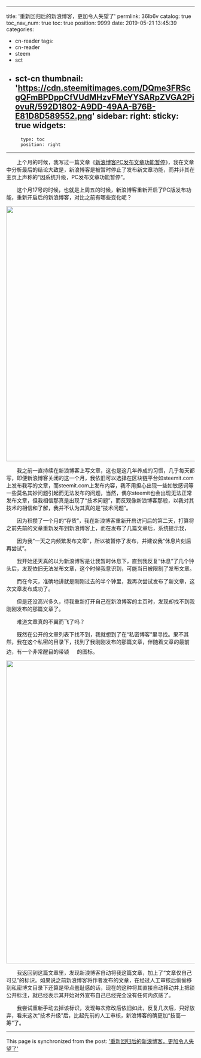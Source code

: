 
---
title: '重新回归后的新浪博客，更加令人失望了'
permlink: 36lb6v
catalog: true
toc_nav_num: true
toc: true
position: 9999
date: 2019-05-21 13:45:39
categories:
- cn-reader
tags:
- cn-reader
- steem
- sct
- sct-cn
thumbnail: 'https://cdn.steemitimages.com/DQme3FRScgQFmBPDppCfVUdMHzvFMeYYSARpZVGA2PiovuR/592D1802-A9DD-49AA-B76B-E81D8D589552.png'
sidebar:
    right:
        sticky: true
widgets:
    -
        type: toc
        position: right
---


<html>
<p>　　上个月的时候，我写过一篇文章《<a href="https://steemit.com/cn-reader/@rivalhw/pc">新浪博客PC发布文章功能暂停</a>》，我在文章中分析最后的结论大致是，新浪博客是被暂时停止了发布新文章功能，而并非其在主页上声称的“因系统升级，PC发布文章功能暂停”。</p>
<p>　　这个月17号的时候，也就是上周五的时候，新浪博客重新开启了PC版发布功能，重新开启后的新浪博客，对比之前有哪些变化呢？</p>
<p><img src="https://cdn.steemitimages.com/DQme3FRScgQFmBPDppCfVUdMHzvFMeYYSARpZVGA2PiovuR/592D1802-A9DD-49AA-B76B-E81D8D589552.png" width="1408" height="682"/></p>
<p>　　我之前一直持续在新浪博客上写文章，这也是这几年养成的习惯，几乎每天都写，即便新浪博客关闭的这一个月，我依旧可以选择在区块链平台如steemit.com上发布我写的文章，而steemit.com上发布内容，我不用担心出现一些如敏感词等一些莫名其妙问题引起而无法发布的问题，当然，偶尔steemit也会出现无法正常发布文章，但我相信那真是出现了“技术问题”，而反观像新浪博客那般，以我对其技术的相信和了解，我并不认为其真的是“技术问题”。</p>
<p>　　因为积攒了一个月的“存货”，我在新浪博客重新开启访问后的第二天，打算将之前先前的文章重新发布到新浪博客上，而在发布了几篇文章后，系统提示我，</p>
<p>　　因为我“一天之内频繁发布文章”，所以被暂停了发布，并建议我“休息片刻后再尝试”。</p>
<p>　　我开始还天真的以为新浪博客是让我暂时休息下，直到我反复“休息”了几个钟头后，发现依旧无法发布文章，这个时候我意识到，可能当日被限制了发布文章。</p>
<p>　　而在今天，准确地讲就是刚刚过去的半个钟里，我再次尝试发布了新文章，这次文章发布成功了。</p>
<p>　　但是还没高兴多久，待我重新打开自己在新浪博客的主页时，发现却找不到我刚刚发布的那篇文章了。</p>
<p>　　难道文章真的不翼而飞了吗？</p>
<p>　　既然在公开的文章列表下找不到，我就想到了在“私密博客”里寻找。果不其然，我在这个私密的目录下，找到了我刚刚发布的那篇文章，伴随着文章的最前边，有一个非常醒目的带锁 <img src="https://cdn.steemitimages.com/DQmegobSVVZrHkVJQeJcDyVg2MZQYRNUhmZBN2qsjpGjKpi/lock.png" width="17" height="22"/>的图标。</p>
<p><img src="https://cdn.steemitimages.com/DQmbnUQnNc9qP1XNfMePrLedWTamUETGTfqka72PERQ8bcE/2058EF1D-0BAF-48A3-98B4-85E9DE4858A9.png" width="1430" height="810"/></p>
<p>　　我返回到这篇文章里，发现新浪博客自动将我这篇文章，加上了“文章仅自己可见”的标识。如果说之前新浪博客将作者发布的文章，在经过人工审核后偷偷移到私密博文目录下还算是带点羞耻感的话，现在的这种将其直接自动移动并上把锁公开标注，就已经表示其开始对外宣布自己已经完全没有任何内疚感了。</p>
<p>　　我尝试重新手动去掉该标识，发现每次修改后依旧如此，反复几次后，只好放弃，看来这次“技术升级”后，比起先前的人工审核，新浪博客的确更加“技高一筹”了。</p>
</html>

- - -

This page is synchronized from the post: ['重新回归后的新浪博客，更加令人失望了'](https://steemit.com/@rivalhw/36lb6v)
